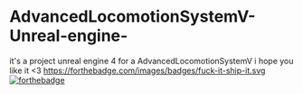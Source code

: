 # AdvancedLocomotionSystemV-Unreal-engine-
it's a project unreal engine 4 for a AdvancedLocomotionSystemV 
i hope you like it <3 https://forthebadge.com/images/badges/fuck-it-ship-it.svg
[![forthebadge](https://forthebadge.com/images/badges/fuck-it-ship-it.svg)](https://forthebadge.com)
